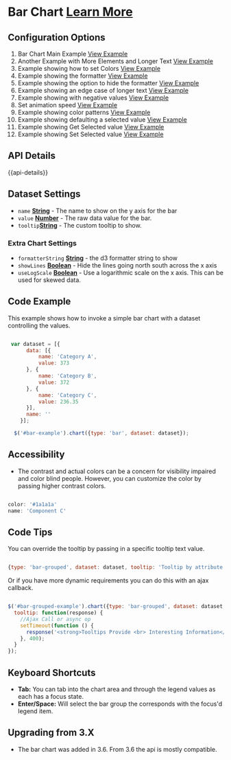 
# Bar Chart  [Learn More](#)

## Configuration Options

1. Bar Chart Main Example [View Example]( ../components/bar/example-index)
2. Another Example with More Elements and Longer Text [View Example]( ../components/bar/example-alignment)
3. Example showing how to set Colors [View Example]( ../components/bar/example-colors)
4. Example showing the formatter [View Example]( ../components/bar/example-formatter)
5. Example showing the option to hide the formatter [View Example]( ../components/bar/example-hide-legend)
6. Example showing an edge case of longer text [View Example]( ../components/bar/example-long-text)
7. Example showing with negative values [View Example]( ../components/bar/example-negative-value)
8. Set animation speed [View Example]( ../components/bar/example-animation)
9. Example showing color patterns [View Example]( ../components/bar/example-patterns)
10. Example showing defaulting a selected value  [View Example]( ../components/bar/example-selected)
11. Example showing Get Selected value [View Example]( ../components/bar/example-get-selected)
12. Example showing Set Selected value [View Example]( ../components/bar/example-set-selected)

## API Details

{{api-details}}

## Dataset Settings

* `name` **[String](https://developer.mozilla.org/en-US/docs/Web/JavaScript/Reference/Global_Objects/String)** - The name to show on the y axis for the bar
* `value` **[Number](https://developer.mozilla.org/en-US/docs/Web/JavaScript/Reference/Global_Objects/Number)** - The raw data value for the bar.
* `tooltip`**[String](https://developer.mozilla.org/en-US/docs/Web/JavaScript/Reference/Global_Objects/String)**  - The custom tooltip to show.

### Extra Chart Settings

* `formatterString` **[String](https://developer.mozilla.org/en-US/docs/Web/JavaScript/Reference/Global_Objects/String)** - the d3 formatter string to show
* `showLines` **[Boolean](https://developer.mozilla.org/en-US/docs/Web/JavaScript/Reference/Global_Objects/Boolean)** - Hide the lines going north south across the x axis
* `useLogScale` **[Boolean](https://developer.mozilla.org/en-US/docs/Web/JavaScript/Reference/Global_Objects/Boolean)** - Use a logarithmic scale on the x axis. This can be used for skewed data.

## Code Example

This example shows how to invoke a simple bar chart with a dataset controlling the values.

```javascript

 var dataset = [{
      data: [{
          name: 'Category A',
          value: 373
      }, {
          name: 'Category B',
          value: 372
      }, {
          name: 'Category C',
          value: 236.35
      }],
      name: ''
    }];

  $('#bar-example').chart({type: 'bar', dataset: dataset});

```

## Accessibility

- The contrast and actual colors can be a concern for visibility impaired and color blind people. However, you can customize the color by passing higher contrast colors.

```javascript

color: '#1a1a1a'
name: 'Component C'

```

## Code Tips

You can override the tooltip by passing in a specific tooltip text value.

```javascript

{type: 'bar-grouped', dataset: dataset, tooltip: 'Tooltip by attribute'}

```

Or if you have more dynamic requirements you can do this with an ajax callback.

```javascript

$('#bar-grouped-example').chart({type: 'bar-grouped', dataset: dataset,
  tooltip: function(response) {
    //Ajax Call or async op
    setTimeout(function () {
      response('<strong>Tooltips Provide <br> Interesting Information</strong>');
    }, 400);
  }
});

```

## Keyboard Shortcuts

-   **Tab:** You can tab into the chart area and through the legend values as each has a focus state.
-   **Enter/Space:** Will select the bar group the corresponds with the focus'd legend item.

## Upgrading from 3.X

-   The bar chart was added in 3.6. From 3.6 the api is mostly compatible.
